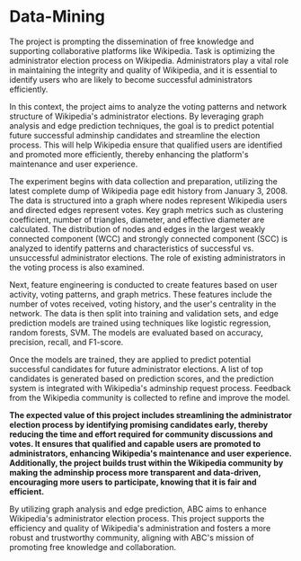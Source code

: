 # Data-Mining

The project is prompting the dissemination of free knowledge and supporting collaborative platforms like Wikipedia. Task is optimizing the administrator election process on Wikipedia. Administrators play a vital role in maintaining the integrity and quality of Wikipedia, and it is essential to identify users who are likely to become successful administrators efficiently. 

In this context, the project aims to analyze the voting patterns and network structure of Wikipedia's administrator elections. By leveraging graph analysis and edge prediction techniques, the goal is to predict potential future successful adminship candidates and streamline the election process. This will help Wikipedia ensure that qualified users are identified and promoted more efficiently, thereby enhancing the platform's maintenance and user experience.

The experiment begins with data collection and preparation, utilizing the latest complete dump of Wikipedia page edit history from January 3, 2008. The data is structured into a graph where nodes represent Wikipedia users and directed edges represent votes. Key graph metrics such as clustering coefficient, number of triangles, diameter, and effective diameter are calculated. The distribution of nodes and edges in the largest weakly connected component (WCC) and strongly connected component (SCC) is analyzed to identify patterns and characteristics of successful vs. unsuccessful administrator elections. The role of existing administrators in the voting process is also examined.

Next, feature engineering is conducted to create features based on user activity, voting patterns, and graph metrics. These features include the number of votes received, voting history, and the user's centrality in the network. The data is then split into training and validation sets, and edge prediction models are trained using techniques like logistic regression, random forests, SVM. The models are evaluated based on accuracy, precision, recall, and F1-score.

Once the models are trained, they are applied to predict potential successful candidates for future administrator elections. A list of top candidates is generated based on prediction scores, and the prediction system is integrated with Wikipedia's adminship request process. Feedback from the Wikipedia community is collected to refine and improve the model.

**The expected value of this project includes streamlining the administrator election process by identifying promising candidates early, thereby reducing the time and effort required for community discussions and votes. It ensures that qualified and capable users are promoted to administrators, enhancing Wikipedia's maintenance and user experience. Additionally, the project builds trust within the Wikipedia community by making the adminship process more transparent and data-driven, encouraging more users to participate, knowing that it is fair and efficient.**

By utilizing graph analysis and edge prediction, ABC aims to enhance Wikipedia's administrator election process. This project supports the efficiency and quality of Wikipedia's administration and fosters a more robust and trustworthy community, aligning with ABC's mission of promoting free knowledge and collaboration.
